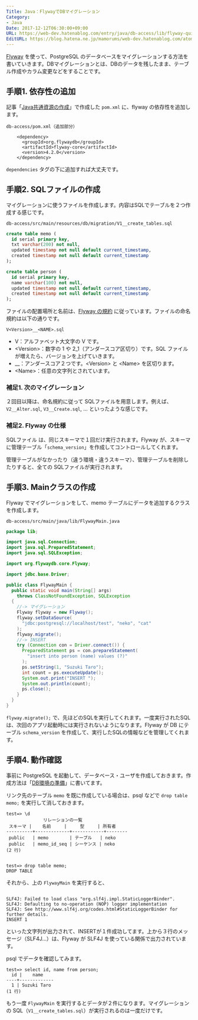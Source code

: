 ```yaml
---
Title: Java：FlywayでDBマイグレーション
Category:
- Java
Date: 2017-12-12T06:30:00+09:00
URL: https://web-dev.hatenablog.com/entry/java/db-access/lib/flyway-quick-start
EditURL: https://blog.hatena.ne.jp/mamorums/web-dev.hatenablog.com/atom/entry/8599973812323860510
---
```


[Flyway](https://flywaydb.org/) を使って、PostgreSQL のデータベースをマイグレーションする方法を書いていきます。DBマイグレーションとは、DBのデータを残したまま、テーブル作成やカラム変更などをすることです。


## 手順1. 依存性の追加
記事「[Java共通資源の作成](/entry/java/db-access/postgresql/java-project-common-class)」で作成した `pom.xml` に、flyway の依存性を追加します。

`db-access/pom.xml（追加部分）`

```
    <dependency>
      <groupId>org.flywaydb</groupId>
      <artifactId>flyway-core</artifactId>
      <version>4.2.0</version>
    </dependency>
```

`dependencies` タグの下に追加すれば大丈夫です。


## 手順2. SQLファイルの作成
マイグレーションに使うファイルを作成します。内容はSQLでテーブルを２つ作成する感じです。

`db-access/src/main/resources/db/migration/V1__create_tables.sql`

```sql
create table memo (
  id serial primary key,
  txt varchar(200) not null,
  updated timestamp not null default current_timestamp,
  created timestamp not null default current_timestamp
);

create table person (
  id serial primary key,
  name varchar(100) not null,
  updated timestamp not null default current_timestamp,
  created timestamp not null default current_timestamp
);
```

ファイルの配置場所と名前は、[Flyway の規約](https://flywaydb.org/documentation/migration/sql) に従っています。ファイルの命名規約は以下の通りです。

```
V<Version>__<NAME>.sql
```

- V：アルファベット大文字の V です。
- <Version\>：数字の 1 や 2_1（アンダースコア区切り）です。SQL ファイルが増えたら、バージョンを上げていきます。
- __：アンダースコア２つです。<Version\> と <Name\> を区切ります。
- <Name\>：任意の文字列とされています。

### 補足1. 次のマイグレーション
２回目以降は、命名規約に従って SQLファイルを用意します。例えば、`V2__Alter.sql`, `V3__Create.sql`, ... といったような感じです。

### 補足2. Flyway の仕様
SQLファイル は、同じスキーマで１回だけ実行されます。Flyway が、スキーマに管理テーブル「`schema_version`」を作成してコントロールしてくれます。

管理テーブルがなかったり（違う環境・違うスキーマ）、管理テーブルを削除したりすると、全ての SQLファイルが実行されます。


## 手順3. Mainクラスの作成
Flyway でマイグレーションをして、memo テーブルにデータを追加するクラスを作成します。

`db-access/src/main/java/lib/FlywayMain.java`

```java
package lib;

import java.sql.Connection;
import java.sql.PreparedStatement;
import java.sql.SQLException;

import org.flywaydb.core.Flyway;

import jdbc.base.Driver;

public class FlywayMain {
  public static void main(String[] args)
    throws ClassNotFoundException, SQLException
  {
    //-> マイグレーション
    Flyway flyway = new Flyway();
    flyway.setDataSource(
      "jdbc:postgresql://localhost/test", "neko", "cat"
    );
    flyway.migrate();
    //-> INSERT
    try (Connection con = Driver.connect()) {
      PreparedStatement ps = con.prepareStatement(
        "insert into person (name) values (?)"
      );
      ps.setString(1, "Suzuki Taro");
      int count = ps.executeUpdate();
      System.out.print("INSERT ");
      System.out.println(count);
      ps.close();
    }
  }
}
```

`flyway.migrate();` で、先ほどのSQLを実行してくれます。一度実行されたSQLは、次回のアプリ起動時には実行されないようになります。Flyway が DB にテーブル `schema_version` を作成して、実行したSQLの情報などを管理してくれます。


## 手順4. 動作確認
事前に PostgreSQL を起動して、データベース・ユーザを作成しておきます。作成方法は「[DB環境の準備](/entry/java/db-access/postgresql/db-env)」に書いてます。

リンク先のテーブル `memo` を既に作成している場合は、psql などで `drop table memo;` を実行して消しておきます。

```
test=> \d
              リレーションの一覧
 スキーマ |    名前     |     型     | 所有者
----------+-------------+------------+--------
 public   | memo        | テーブル   | neko
 public   | memo_id_seq | シーケンス | neko
(2 行)


test=> drop table memo;
DROP TABLE
```


それから、上の `FlywayMain` を実行すると、


```

SLF4J: Failed to load class "org.slf4j.impl.StaticLoggerBinder".
SLF4J: Defaulting to no-operation (NOP) logger implementation
SLF4J: See http://www.slf4j.org/codes.html#StaticLoggerBinder for further details.
INSERT 1
```

といった文字列が出力されて、INSERTが１件成功してます。上から３行のメッセージ（SLF4J...）は、Flyway が SLF4J を使っている関係で出力されています。

psql でデータを確認してみます。

```
test=> select id, name from person;
  id |    name
----+-------------
  1 | Suzuki Taro
(1 行)
```

もう一度 `FlywayMain` を実行するとデータが２件になります。マイグレーションの SQL（`V1__create_tables.sql`）が実行されるのは一度だけです。
